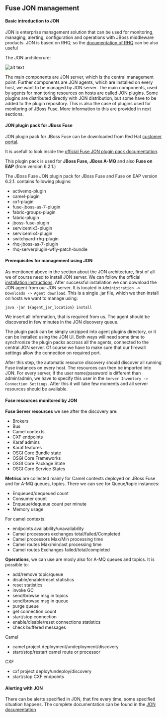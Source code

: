
## Fuse JON management

#### Basic introduction to JON

JON is enterprise management solution that can be used for monitoring, managing, alerting, configuration and operations with JBoss middleware products. JON is based on RHQ, so the [documentation of RHQ](http://rhq-project.github.io/rhq/ "RHQ documentation") can be also useful

The JON architecrure:

![alt text](http://lh5.ggpht.com/-gUSfosNNIYY/UclWbKOT0cI/AAAAAAAABHk/PPdRZ-a6Yns/Architecture_overview_cassandra_color.png?imgmax=800 "JON architecture")

The main components are JON server, which is the central management point. Further components are JON agents, which are installed on every host, we want to be managed by JON server. The main components, used by agents for monitoring resources on hosts are called JON plugins. Some plugins are distributed directly with JON distribution, but some have to be added to the plugin repository.
This is also the case of plugins used for monitoring of JBoss Fuse. More information to this are provided in next sections.

#### JON plugin pack for JBoss Fuse

JON plugin pack for JBoss Fuse can be downloaded from Red Hat [customer portal](https://access.redhat.com/jbossnetwork/restricted/listSoftware.html?product=jon.fuse&downloadType=distributions "Red Hat customer portal").

It is usefull to look inside the [official Fuse JON plugin pack documentation](https://access.redhat.com/documentation/en-US/Red_Hat_JBoss_Fuse/6.2.1/html-single/JON_Performance_Metrics_Reference/index.html "Fuse JON plugin documentation").


This plugin pack is used for **JBoss Fuse, JBoss A-MQ** and also **Fuse on EAP** (from version 6.2.1.)

The JBoss Fuse JON plugin pack for JBoss Fuse and Fuse on EAP version 6.2.1. contains following plugins:

* activemq-plugin
* camel-plugin
* cxf-plugin
* fuse-jboss-as-7-plugin
* fabric-groups-plugin
* fabric-plugin
* jboss-fuse-plugin
* servicemix3-plugin
* servicemix4-plugin
* switchyard-rhq-plugin
* rhq-jboss-as-7-plugin
* rhq-serverplugin-wfly-patch-bundle


#### Prerequisites for management using JON

As mentioned above in the section about the JON architecture, first of all we of course need to install JON server. We can follow the official [installation instructions](https://access.redhat.com/documentation/en-US/Red_Hat_JBoss_Operations_Network/3.3/html/Installation_Guide/index.html "JON installation guide").
After successful installation we can download the JON agent from our JON server. It is located in ``Administration -> Downloads -> Agent download``. This is a single .jar file, which we then install on hosts we want to manage using:

``java -jar ${agent_jar_location} install``

We insert all information, that is required from us. The agent should be discovered in few minutes in the JON discovery queue.

The plugin pack can be simply unzipped into agent plugins directory, or it can be installed using the JON UI. Both ways will need some time to synchronize the plugin packs accross all the agents, connected to the central JON server. Of course we have to make sure that our firewall settings allow the connection on required port.

After this step, the automatic resource discovery should discover all running Fuse instances on every host. The resources can then be imported into JON. For every server, if the user name/password is different than admin/admin, we have to specify this user in the ``Server Inventory -> Connection Settings``. After this it will take few moments and all server resources should be available.

#### Fuse resources monitored by JON  

**Fuse Server resources** we see after the discovery are:

* Brokers
* Bus
* Camel contexts
* CXF endpoints
* Karaf admins
* Karaf features
* OSGI Core Bundle state
* OSGI Core Frameworks
* OSGI Core Package State
* OSGI Core Service States

**Metrics** are collected mainly for Camel contexts deployed on JBoss Fuse and for A-MQ queues, topics. There we can see for Queue/topic instances:

* Enqueued/dequeued count
* Consumer count
* Enqueue/dequeue count per minute
* Memory usage

For camel contexts:
* endpoints availability/unavailability
* Camel processors exchanges total/failed/Completed
* Camel processors Max/Min processing time
* Camel routes Max/min/last processing time
* Camel routes Exchanges failed/total/completed

**Operations**, we can use are mosly also for A-MQ queues and topics. It is possible to:
  * add/remove topic/queue
  * disable/enable/reset statistics
  * reset statistics
  * invoke GC
  * send/browse msg in topics
  * send/browse msg in queue
  * purge queue
  * get connection count
  * start/stop connection
  * enable/disable/reset connections statistics
  * check buffered messages

Camel
  * camel project deployment/undeployment/discovery
  * start/stop/restart camel route or processor

CXF
  * cxf project deploy/undeploy/discovery
  * start/stop CXF endpoints

#### Alerting with JON

There can be alerts specified in JON, that fire every time, some specified situation happens. The complete documentation can be found in the [JON documentation](https://access.redhat.com/documentation/en-US/Red_Hat_JBoss_Operations_Network/3.3/html/Users_Guide/alerts-chapter.html)
